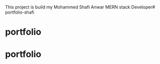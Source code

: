 This project is build my Mohammed Shafi Anwar
MERN stack Developer# portfolio-shafi
# portfolio
# portfolio
